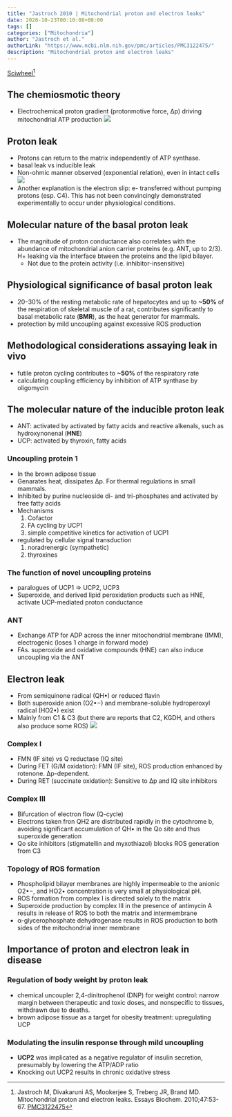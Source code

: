```yaml
---
title: "Jastroch 2010 | Mitochondrial proton and electron leaks"
date: 2020-10-23T00:10:08+08:00
tags: []
categories: ["Mitochondria"]
author: "Jastroch et al."
authorLink: "https://www.ncbi.nlm.nih.gov/pmc/articles/PMC3122475/"
description: "Mitochondrial proton and electron leaks"
---
```


[Sciwheel](https://sciwheel.com/work/#/items/963740)[^Jastroch2010]

<!--more-->

## The chemiosmotic theory

* Electrochemical proton gradient (protonmotive force, Δp) driving mitochondrial ATP production
![](https://www.ncbi.nlm.nih.gov/pmc/articles/PMC3122475/bin/nihms300003f1.jpg)

## Proton leak
* Protons can return to the matrix independently of ATP synthase.
* basal leak vs inducible leak
* Non-ohmic manner observed (exponential relation), even in intact cells
![](https://www.ncbi.nlm.nih.gov/pmc/articles/PMC3122475/bin/nihms300003f2.jpg)
* Another explanation is the electron slip: e- transferred without pumping protons (esp. C4). This has not been convincingly demonstrated experimentally to occur under physiological conditions.

## Molecular nature of the basal proton leak
* The magnitude of proton conductance also correlates with the abundance of mitochondrial anion carrier proteins (e.g. ANT, up to 2/3). H+ leaking via the interface btween the proteins and the lipid bilayer.
    * Not due to the protein activity (i.e. inhibitor-insensitive)

## Physiological significance of basal proton leak
* 20–30% of the resting metabolic rate of hepatocytes and up to **~50%** of the respiration of skeletal muscle of a rat, contributes significantly to basal metabolic rate (**BMR**), as the heat generator for mammals.
* protection by mild uncoupling against excessive ROS production

## Methodological considerations assaying leak in vivo
* futile proton cycling contributes to **~50%** of the respiratory rate
* calculating coupling efficiency by inhibition of ATP synthase by oligomycin

## The molecular nature of the inducible proton leak
* ANT: activated by activated by fatty acids and reactive alkenals, such as hydroxynonenal (**HNE**)
* UCP: activated by thyroxin, fatty acids

### Uncoupling protein 1
* In the brown adipose tissue
* Genarates heat, dissipates Δp. For thermal regulations in small mammals.
* Inhibited by purine nucleoside di- and tri-phosphates and activated by free fatty acids
* Mechanisms
    1. Cofactor
    2. FA cycling by UCP1
    3. simple competitive kinetics for activation of UCP1
* regulated by cellular signal transduction
    1. noradrenergic (sympathetic)
    2. thyroxines

### The function of novel uncoupling proteins
* paralogues of UCP1 => UCP2, UCP3
* Superoxide, and derived lipid peroxidation products such as HNE, activate UCP-mediated proton conductance

### ANT
* Exchange ATP for ADP across the inner mitochondrial membrane (IMM), electrogenic (loses 1 charge in forward mode)
* FAs. superoxide and oxidative compounds (HNE) can also induce uncoupling via the ANT

## Electron leak
* From semiquinone radical (QH•) or reduced flavin
* Both superoxide anion (O2•−) and membrane-soluble hydroperoxyl radical (HO2•) exist
* Mainly from C1 & C3 (but there are reports that C2, KGDH, and others also produce some ROS)
![](https://www.ncbi.nlm.nih.gov/pmc/articles/PMC3122475/bin/nihms300003f3.jpg)

### Complex I
* FMN (IF site) vs Q reductase (IQ site)
* During FET (G/M oxidation): FMN (IF site), ROS production enhanced by rotenone. Δp-dependent.
* During RET (succinate oxidation): Sensitive to Δp and IQ site inhibitors

### Complex III
* Bifurcation of electron flow (Q-cycle)
* Electrons taken fron QH2 are distributed rapidly in the cytochrome b, avoiding significant accumulation of QH• in the Qo site and thus superoxide generation
* Qo site inhibitors (stigmatellin and myxothiazol) blocks ROS generation from C3

### Topology of ROS formation
* Phospholipid bilayer membranes are highly impermeable to the anionic O2•−, and HO2• concentration is very small at physiological pH.
* ROS formation from complex I is directed solely to the matrix
* Superoxide production by complex III in the presence of antimycin A results in release of ROS to both the matrix and intermembrane
* α-glycerophosphate dehydrogenase results in ROS production to both sides of the mitochondrial inner membrane

## Importance of proton and electron leak in disease

### Regulation of body weight by proton leak
* chemical uncoupler 2,4-dinitrophenol (DNP) for weight control: narrow margin between therapeutic and toxic doses, and nonspecific to tissues, withdrawn due to deaths.
* brown adipose tissue as a target for obesity treatment: upregulating UCP

### Modulating the insulin response through mild uncoupling
* **UCP2** was implicated as a negative regulator of insulin secretion, presumably by lowering the ATP/ADP ratio
* Knocking out UCP2 results in chronic oxidative stress

[^Jastroch2010]: Jastroch M, Divakaruni AS, Mookerjee S, Treberg JR, Brand MD. Mitochondrial proton and electron leaks. Essays Biochem. 2010;47:53-67. [PMC3122475](https://www.ncbi.nlm.nih.gov/pmc/articles/PMC3122475/)
